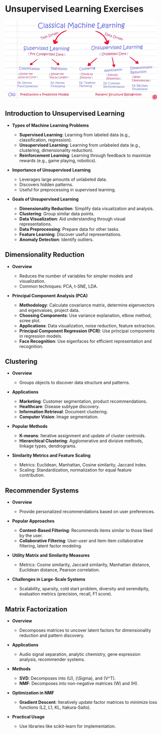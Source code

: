 # Unsupervised Learning Exercises

![](img/classical_machine_learning.png)

## Introduction to Unsupervised Learning

- **Types of Machine Learning Problems**
  - **Supervised Learning**: Learning from labeled data (e.g., classification, regression).
  - **Unsupervised Learning**: Learning from unlabeled data (e.g., clustering, dimensionality reduction).
  - **Reinforcement Learning**: Learning through feedback to maximize rewards (e.g., game playing, robotics).

- **Importance of Unsupervised Learning**
  - Leverages large amounts of unlabeled data.
  - Discovers hidden patterns.
  - Useful for preprocessing in supervised learning.

- **Goals of Unsupervised Learning**
  - **Dimensionality Reduction**: Simplify data visualization and analysis.
  - **Clustering**: Group similar data points.
  - **Data Visualization**: Aid understanding through visual representations.
  - **Data Preprocessing**: Prepare data for other tasks.
  - **Feature Learning**: Discover useful representations.
  - **Anomaly Detection**: Identify outliers.

## Dimensionality Reduction

- **Overview**
  - Reduces the number of variables for simpler models and visualization.
  - Common techniques: PCA, t-SNE, LDA.

- **Principal Component Analysis (PCA)**
  - **Methodology**: Calculate covariance matrix, determine eigenvectors and eigenvalues, project data.
  - **Choosing Components**: Use variance explanation, elbow method, scree plot.
  - **Applications**: Data visualization, noise reduction, feature extraction.
  - **Principal Component Regression (PCR)**: Use principal components in regression models.
  - **Face Recognition**: Use eigenfaces for efficient representation and recognition.

## Clustering

- **Overview**
  - Groups objects to discover data structure and patterns.

- **Applications**
  - **Marketing**: Customer segmentation, product recommendations.
  - **Healthcare**: Disease subtype discovery.
  - **Information Retrieval**: Document clustering.
  - **Computer Vision**: Image segmentation.

- **Popular Methods**
  - **K-means**: Iterative assignment and update of cluster centroids.
  - **Hierarchical Clustering**: Agglomerative and divisive methods, linkage types, dendrograms.

- **Similarity Metrics and Feature Scaling**
  - Metrics: Euclidean, Manhattan, Cosine similarity, Jaccard index.
  - Scaling: Standardization, normalization for equal feature contribution.

## Recommender Systems

- **Overview**
  - Provide personalized recommendations based on user preferences.

- **Popular Approaches**
  - **Content-Based Filtering**: Recommends items similar to those liked by the user.
  - **Collaborative Filtering**: User-user and item-item collaborative filtering, latent factor modeling.

- **Utility Matrix and Similarity Measures**
  - Metrics: Cosine similarity, Jaccard similarity, Manhattan distance, Euclidean distance, Pearson correlation.

- **Challenges in Large-Scale Systems**
  - Scalability, sparsity, cold start problem, diversity and serendipity, evaluation metrics (precision, recall, F1 score).

## Matrix Factorization

- **Overview**
  - Decomposes matrices to uncover latent factors for dimensionality reduction and pattern discovery.

- **Applications**
  - Audio signal separation, analytic chemistry, gene expression analysis, recommender systems.

- **Methods**
  - **SVD**: Decomposes into \(U\), \(\Sigma\), and \(V^T\).
  - **NMF**: Decomposes into non-negative matrices \(W\) and \(H\).

- **Optimization in NMF**
  - **Gradient Descent**: Iteratively update factor matrices to minimize loss functions (L2, L1, KL, Itakura-Saito).

- **Practical Usage**
  - Use libraries like scikit-learn for implementation.

